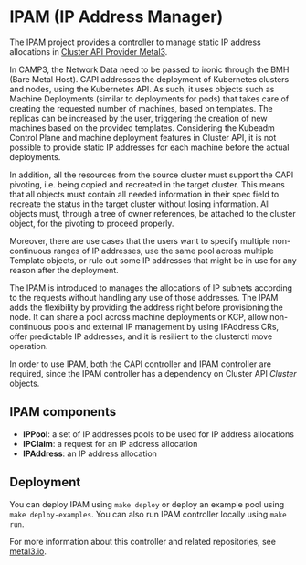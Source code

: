 # IPAM (IP Address Manager)

The IPAM project provides a controller to manage static IP address allocations
in [Cluster API Provider Metal3](https://github.com/metal3-io/cluster-api-provider-metal3/).

In CAMP3, the Network Data need to be passed to ironic through the BMH (Bare
Metal Host). CAPI addresses the deployment of Kubernetes clusters and nodes, using the
Kubernetes API. As such, it uses objects such as Machine Deployments (similar
to deployments for pods) that takes care of creating the requested number of
machines, based on templates. The replicas can be increased by the user,
triggering the creation of new machines based on the provided templates.
Considering the Kubeadm Control Plane and machine deployment features in
Cluster API, it is not possible to provide static IP addresses
for each machine before the actual deployments.

In addition, all the resources from the source cluster must support the CAPI
pivoting, i.e. being copied and recreated in the target cluster. This means
that all objects must contain all needed information in their spec field to
recreate the status in the target cluster without losing information. All
objects must, through a tree of owner references, be attached to the cluster
object, for the pivoting to proceed properly.

Moreover, there are use cases
that the users want to specify multiple non-continuous ranges of IP addresses,
use the same pool across multiple Template objects, or rule out some IP
addresses that might be in use for any reason after the deployment.

The IPAM is introduced to manages the allocations of IP subnets according to
the requests without handling any use of those addresses. The IPAM adds the
flexibility by providing the address right before provisioning the node. It can
share a pool across machine deployments or KCP, allow non-continuous pools
and external IP management by using IPAddress CRs, offer predictable IP
addresses, and it is resilient to the clusterctl move operation.

In order to use IPAM, both the CAPI controller and IPAM controller are
required, since the IPAM controller has a dependency on Cluster API *Cluster*
objects.

## IPAM components

* **IPPool**: a set of IP addresses pools to be used for IP address allocations
* **IPClaim**: a request for an IP address allocation
* **IPAddress**: an IP address allocation

## Deployment

You can deploy IPAM using `make deploy` or deploy an example pool using
`make deploy-examples`. You can also run IPAM controller locally using
`make run`.

For more information about this controller and related repositories, see
[metal3.io](http://metal3.io/).
